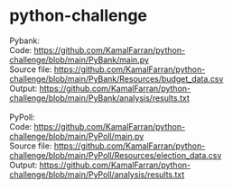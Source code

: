# python-challenge

Pybank:<br>
Code: https://github.com/KamalFarran/python-challenge/blob/main/PyBank/main.py<br>
Source file: https://github.com/KamalFarran/python-challenge/blob/main/PyBank/Resources/budget_data.csv<br>
Output: https://github.com/KamalFarran/python-challenge/blob/main/PyBank/analysis/results.txt<br>
<br>
PyPoll:<br>
Code: https://github.com/KamalFarran/python-challenge/blob/main/PyPoll/main.py<br>
Source file: https://github.com/KamalFarran/python-challenge/blob/main/PyPoll/Resources/election_data.csv<br>
Output: https://github.com/KamalFarran/python-challenge/blob/main/PyPoll/analysis/results.txt<br>